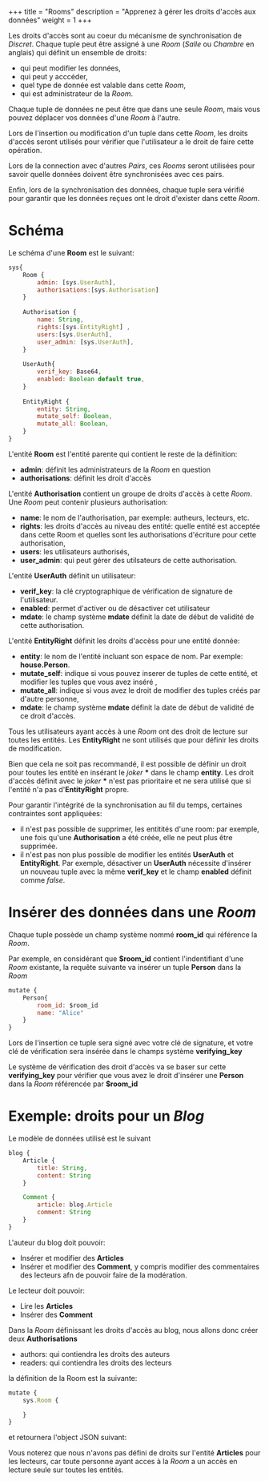 +++
title = "Rooms"
description = "Apprenez à gérer les droits d'accès aux données"
weight = 1
+++

Les droits d'accès sont au coeur du mécanisme de synchronisation de *Discret*. Chaque tuple peut être assigné à une *Room* (*Salle* ou *Chambre* en anglais) qui définit un ensemble de droits: 
- qui peut modifier les données,
- qui peut y acccéder,
- quel type de donnée est valable dans cette *Room*,
- qui est administrateur de la *Room*.

Chaque tuple de données ne peut être que dans une seule *Room*, mais vous pouvez déplacer vos données d'une *Room* à l'autre. 

Lors de l'insertion ou modification d'un tuple dans cette *Room*, les droits d'accès seront utilisés pour vérifier que l'utilisateur a le droit de faire cette opération.

Lors de la connection avec d'autres *Pairs*, ces *Rooms* seront utilisées pour savoir quelle données doivent être synchronisées avec ces pairs. 

Enfin, lors de la synchronisation des données, chaque tuple sera vérifié pour garantir que les données reçues ont le droit d'exister dans cette *Room*. 


# Schéma

Le schéma d'une **Room** est le suivant:
```js
sys{
    Room {
        admin: [sys.UserAuth],
        authorisations:[sys.Authorisation]
    }
    
    Authorisation {
        name: String,
        rights:[sys.EntityRight] ,
        users:[sys.UserAuth],
        user_admin: [sys.UserAuth],
    }
    
    UserAuth{
        verif_key: Base64,
        enabled: Boolean default true,
    }
    
    EntityRight {
        entity: String,
        mutate_self: Boolean,
        mutate_all: Boolean,
    }
}
```

L'entité **Room** est l'entité parente qui contient le reste de la définition:
- **admin**: définit les administrateurs de la *Room* en question
- **authorisations**: définit les droit d'accès 

L'entité **Authorisation**  contient un groupe de droits d'accès à cette *Room*. Une *Room* peut contenir plusieurs authorisation:
- **name**: le nom de l'authorisation, par exemple: autheurs, lecteurs, etc.
- **rights**: les droits d'accès au niveau des entité: quelle entité est acceptée dans cette Room et quelles sont les authorisations d'écriture pour cette authorisation,
- **users**:  les utilisateurs authorisés,
- **user_admin**: qui peut gérer des utilsateurs de cette authorisation.

L'entité **UserAuth** définit un utilisateur:
- **verif_key**: la clé cryptographique de vérification de signature de l'utilisateur.
- **enabled**: permet d'activer ou de désactiver cet utilisateur
- **mdate**: le champ système **mdate** définit la date de début de validité de cette authorisation.

L'entité **EntityRight** définit les droits d'accèss pour une entité donnée:
- **entity**: le nom de l'entité incluant son espace de nom. Par exemple: **house.Person**. 
- **mutate_self**: indique si vous pouvez inserer de tuples de cette entité, et modifier les tuples que vous avez inséré ,
- **mutate_all**: indique si vous avez le droit de modifier des tuples créés par d'autre personne,
- **mdate**: le champ système **mdate** définit la date de début de validité de ce droit d'accès.

Tous les utilisateurs ayant accès à une *Room* ont des droit de lecture sur toutes les entités. Les **EntityRight** ne sont utilisés que pour définir les droits de modification.


Bien que cela ne soit pas recommandé, il est possible de définir un droit pour toutes les entité en insérant le *joker* **\*** dans le champ **entity**. Les droit d'accès définit avec le *joker* **\*** n'est pas prioritaire et ne sera utilisé que si l'entité n'a pas d'**EntityRight** propre. 

Pour garantir l'intégrité de la synchronisation au fil du temps, certaines contraintes sont appliquées:
- il n'est pas possible de supprimer, les entitités d'une room: par exemple, une fois qu'une **Authorisation** a été créée, elle ne peut plus être supprimée. 
- il n'est pas non plus possible de modifier les entités **UserAuth** et **EntityRight**. Par exemple, désactiver un **UserAuth** nécessite d'insérer un nouveau tuple avec la même **verif_key** et le champ **enabled** définit comme *false*. 

# Insérer des données dans une *Room*

Chaque tuple possède un champ système nommé **room_id** qui référence la *Room*.

Par exemple, en considérant que **$room_id** contient l'indentifiant d'une *Room* existante, la requête suivante va insérer un tuple **Person** dans la *Room* 
```js
mutate {
    Person{
        room_id: $room_id
        name: "Alice"
    }
}
```
Lors de l'insertion ce tuple sera signé avec votre clé de signature, et votre clé de vérification sera insérée dans le champs système **verifying_key**

Le système de vérification des droit d'accès va se baser sur cette **verifying_key** pour vérifier que vous avez le droit d'insérer une **Person** dans la *Room* référencée par **$room_id**


# Exemple: droits pour un *Blog* 

Le modèle de données utilisé est le suivant 
```js
blog {
    Article {
        title: String,
        content: String
    }

    Comment {
        article: blog.Article
        comment: String
    }
}
```

L'auteur du blog doit pouvoir:
- Insérer et modifier des **Articles**
- Insérer et modifier des **Comment**, y compris modifier des commentaires des lecteurs afn de pouvoir faire de la modération.

Le lecteur doit pouvoir:
- Lire les **Articles**
- Insérer des **Comment**

Dans la *Room* définissant les droits d'accès au blog, nous allons donc créer deux **Authorisations**
- authors: qui contiendra les droits des auteurs
- readers: qui contiendra les droits des lecteurs

la définition de la Room est la suivante:
```js
mutate {
    sys.Room {

    }
}
```
et retournera l'object JSON suivant:



Vous noterez que nous n'avons pas défini de droits sur l'entité **Articles** pour les lecteurs, car toute personne ayant acces à la *Room* a un accès en lecture seule sur toutes les entités. 


